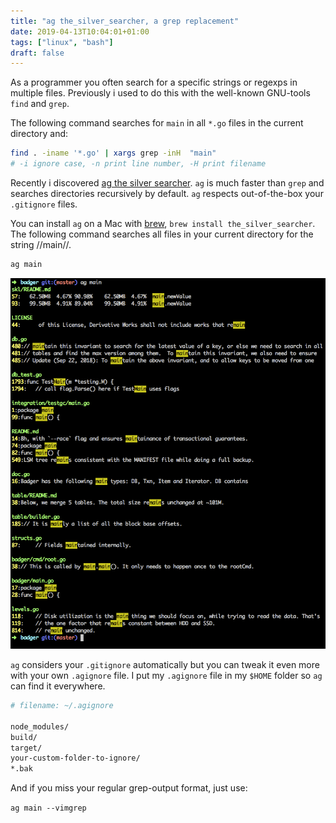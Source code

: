 ```yaml
---
title: "ag the_silver_searcher, a grep replacement"
date: 2019-04-13T10:04:01+01:00
tags: ["linux", "bash"]
draft: false
---
```



As a programmer you often search for a specific strings or regexps in
multiple files. Previously i used to do this with the well-known
GNU-tools `find` and `grep`.

The following command searches for `main` in all `*.go` files in the
current directory and:

```bash
find . -iname '*.go' | xargs grep -inH  "main"
# -i ignore case, -n print line number, -H print filename
```

Recently i discovered [ag the silver searcher](https://github.com/ggreer/the_silver_searcher).
`ag` is much faster than `grep` and searches directories recursively by default. `ag` respects out-of-the-box your `.gitignore` files.

You can install `ag` on a Mac with [brew](https://brew.sh/), `brew
install the_silver_searcher`.  The following command searches all
files in your current directory for the string //main//.

```bash
ag main
```

![ag_silver_searcher](/img/ag_silver_searcher.png)


`ag` considers your `.gitignore` automatically but you can tweak it
even more with your own `.agignore` file. I put my `.agignore` file in
my `$HOME` folder so `ag` can find it everywhere.

```bash
# filename: ~/.agignore

node_modules/
build/
target/
your-custom-folder-to-ignore/
*.bak
```

And if you miss your regular grep-output format, just use:

`ag main --vimgrep`
